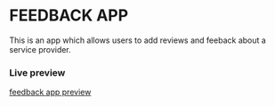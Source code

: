 # FEEDBACK APP
This is an app which allows users to add reviews and feeback about a service provider.

### Live preview
[feedback app preview](feedback-appui.netlify.app "feedback app")